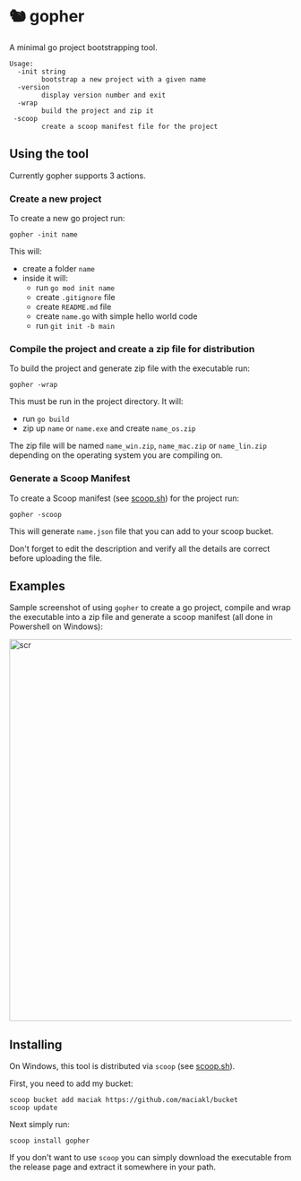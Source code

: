 # 🐿 gopher

A minimal go project bootstrapping tool.

    Usage:
      -init string
            bootstrap a new project with a given name
      -version
            display version number and exit
      -wrap
            build the project and zip it
     -scoop
            create a scoop manifest file for the project

## Using the tool

Currently gopher supports 3 actions.

### Create a new project

To create a new go project run:

    gopher -init name

This will:

- create a folder `name`
- inside it will:
  - run `go mod init name`
  - create `.gitignore` file
  - create `README.md` file
  - create `name.go` with simple hello world code
  - run `git init -b main`
 
### Compile the project and create a zip file for distribution

To build the project and generate zip file with the executable run:

    gopher -wrap

This must be run in the project directory. It will:

- run `go build`
- zip up `name` or `name.exe` and create `name_os.zip`

The zip file will be named `name_win.zip`, `name_mac.zip` or `name_lin.zip` depending on the operating system you are compiling on.

### Generate a Scoop Manifest

To create a Scoop manifest (see [scoop.sh](https://scoop.sh)) for the project run:

    gopher -scoop

This will generate `name.json` file that you can add to your scoop bucket. 

Don't forget to edit the description and verify all the details are correct before uploading the file.

## Examples

Sample screenshot of using `gopher` to create a go project, compile and wrap the executable into a zip file and generate a scoop manifest (all done in Powershell on Windows):

<img width="682" alt="scr" src="https://github.com/maciakl/gopher/assets/189576/8fbf8eea-eff7-41c2-9dec-b4f47ef92ba9">

## Installing

 On Windows, this tool is distributed via `scoop` (see [scoop.sh](https://scoop.sh)).

 First, you need to add my bucket:

    scoop bucket add maciak https://github.com/maciakl/bucket
    scoop update

 Next simply run:
 
    scoop install gopher

If you don't want to use `scoop` you can simply download the executable from the release page and extract it somewhere in your path.
